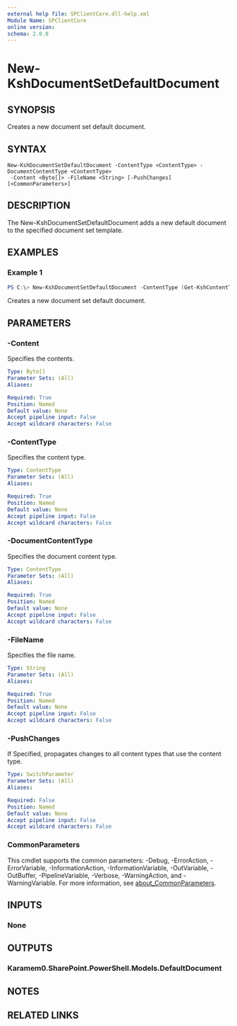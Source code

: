 ```yaml
---
external help file: SPClientCore.dll-help.xml
Module Name: SPClientCore
online version:
schema: 2.0.0
---
```


# New-KshDocumentSetDefaultDocument

## SYNOPSIS
Creates a new document set default document.

## SYNTAX

```
New-KshDocumentSetDefaultDocument -ContentType <ContentType> -DocumentContentType <ContentType>
 -Content <Byte[]> -FileName <String> [-PushChanges] [<CommonParameters>]
```

## DESCRIPTION
The New-KshDocumentSetDefaultDocument adds a new default document to the specified document set template.

## EXAMPLES

### Example 1
```powershell
PS C:\> New-KshDocumentSetDefaultDocument -ContentType (Get-KshContentType -ContentTypeId '0x0120D5200014BC33BECFD5C340922C6D6CECC7830D') -DocumentContentType (Get-KshContentType -ContentTypeId '0x101') -Content ([System.Text.Encoding]::UTF8.GetBytes('Contact: admin@example.onmicrosoft.com')) -FileName 'README.txt' -PushChanges
```

Creates a new document set default document.

## PARAMETERS

### -Content
Specifies the contents.

```yaml
Type: Byte[]
Parameter Sets: (All)
Aliases:

Required: True
Position: Named
Default value: None
Accept pipeline input: False
Accept wildcard characters: False
```

### -ContentType
Specifies the content type.

```yaml
Type: ContentType
Parameter Sets: (All)
Aliases:

Required: True
Position: Named
Default value: None
Accept pipeline input: False
Accept wildcard characters: False
```

### -DocumentContentType
Specifies the document content type.

```yaml
Type: ContentType
Parameter Sets: (All)
Aliases:

Required: True
Position: Named
Default value: None
Accept pipeline input: False
Accept wildcard characters: False
```

### -FileName
Specifies the file name.

```yaml
Type: String
Parameter Sets: (All)
Aliases:

Required: True
Position: Named
Default value: None
Accept pipeline input: False
Accept wildcard characters: False
```

### -PushChanges
If Specified, propagates changes to all content types that use the content type.

```yaml
Type: SwitchParameter
Parameter Sets: (All)
Aliases:

Required: False
Position: Named
Default value: None
Accept pipeline input: False
Accept wildcard characters: False
```

### CommonParameters
This cmdlet supports the common parameters: -Debug, -ErrorAction, -ErrorVariable, -InformationAction, -InformationVariable, -OutVariable, -OutBuffer, -PipelineVariable, -Verbose, -WarningAction, and -WarningVariable. For more information, see [about_CommonParameters](http://go.microsoft.com/fwlink/?LinkID=113216).

## INPUTS

### None

## OUTPUTS

### Karamem0.SharePoint.PowerShell.Models.DefaultDocument

## NOTES

## RELATED LINKS
